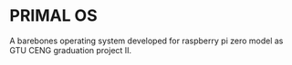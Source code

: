 # PRIMAL OS
A barebones operating system developed for raspberry pi zero model as GTU CENG graduation project II.
